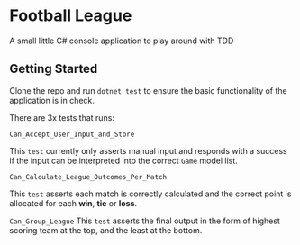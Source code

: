 # Football League
A small little C# console application to play around with TDD

## Getting Started

Clone the repo and run `dotnet test` to ensure the basic functionality of the application is in check.

There are 3x tests that runs:

`Can_Accept_User_Input_and_Store`

This `test` currently only asserts manual input and responds with a success if the input can be interpreted into the correct `Game` model list.

`Can_Calculate_League_Outcomes_Per_Match`

This `test` asserts each match is correctly calculated and the correct point is allocated for each **win**, **tie** or **loss**.

`Can_Group_League`
This `test` asserts the final output in the form of highest scoring team at the top, and the least at the bottom.